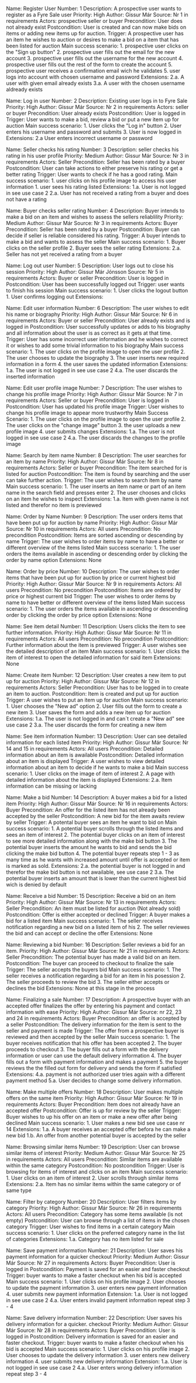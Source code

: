 
Name: Register User
Number: 1
Description: A prospective user wants to register as a Fyre Sale user
Priority: High
Author: Gissur Már
Source: Nr 1 in requirements
Actors: prospective seller or buyer 
Precondition: User does not already exist 
Postcondition: User is created and can now make bids on items or adding new items up for auction.
Trigger: A prospective user has an item he wishes to auction or desires to make a bid on a item that has been listed for auction
Main success scenario: 
    1. prospective user clicks on the "Sign up button"
    2. prospective user fills out the email for the new account
    3. prospective user fills out the username for the new account
    4. prospective user fills out the rest of the form to create the account
    5. prospective user receives a confirmation email wich he validates
    5. user logs into account with chosen username and password
Extensions:
    2.a. A user with given email already exists 
    3.a. A user with the chosen username aldready exists



Name: Log in user
Number: 2
Description: Existing user logs in to Fyre Sale
Priority: High
Author: Gissur Már
Source: Nr 2 in requirements
Actors: seller or buyer
Precondition: User already exists 
Postcondition: User is logged in
Trigger: User wants to make a bid, review a bid or put a new item up for auction
Main success scenario:
    1. User clicks the "Log in" button
    2. User enters his username and password and submits
    3. User is now logged in
Extensions:
    2.a User enters incorrect username or password


Name: Seller checks his rating
Number: 3
Description: seller checks his rating in his user profile
Priority: Medium
Author: Gissur Már
Source: Nr 3 in requirements
Actors: Seller 
Precondition: Seller has been rated by a buyer
Postcondition: User can take actions to either preserve his rating or get a better rating
Trigger: User wants to check if he has a good rating. 
Main success scenario: 
    1. user clicks on his profile image to access his user information
    1. user sees his rating listed
Extensions:
    1.a. User is not logged in see use case 2
    2.a. User has not received a rating from a buyer and does not have a rating


Name: Buyer checks seller rating
Number: 4
Description: Buyer intends to make a bid on an item and wishes to assess the sellers reliablility
Priority: Medium
Author: Gissur Már 
Source: Nr 3 in requirements
Actors: Buyer
Precondition: Seller has been rated by a buyer
Postcondition: Buyer can decide if seller is reliable considered his rating.
Trigger: A buyer intends to make a bid and wants to assess the seller
Main success scenario:
    1. Buyer clicks on the seller profile
    2. Buyer sees the seller rating
Extensions:
    2.a. Seller has not yet received a rating from a buyer



Name: Log out user
Number: 5
Description: User logs out to close his session
Priority: High
Author: Gissur Már Jónsson
Source: Nr 5 in requirements
Actors: Buyer or seller
Precondition: User is logged in
Postcondition: User has been successfully logged out 
Trigger: user wants to finish his session
Main success scenario:
    1. User clicks the logout button
    1. User confirms logging out
Extensions: 


Name: Edit user information
Number: 6
Description: The user wishes to edit his name or biography
Priority: High
Author: Gissur Már 
Source: Nr 6 in requirements
Actors: Buyer or seller
Precondition: User already exists and is logged in
Postcondition: User successfully updates or adds to his biography and all information about the user is as correct as it gets at that time.
Trigger: User has some incorrect user information and he wishes to correct it or wishes to add some trivial information to his biography
Main success scenario:
    1. The user clicks on the profile image to open the user profile
    2. The user chooses to update the biography
    3. The user inserts new required information in a form
    4. the user saves the updated information
Extensions:
    1.a. The user is not logged in see use case 2
    4.a. The user discards the inserted information

Name: Edit user profile image
Number: 7
Description: The user wishes to change his profile image
Priority: High
Author: Gissur Már
Source: Nr 7 in requirements
Actors: Seller or buyer
Precondition: User is logged in
Postcondition: User has updated his profile image
Trigger: User wishes to change his profile image to appear more trustworthy
Main Success Scenario:
    1. The user clicks on the profile image to open the user profile
    2. The user clicks on the "change image" button
    3. the user uploads a new profile image
    4. user submits changes
Extensions:
    1.a. The user is not logged in see use case 2
    4.a. The user discards the changes to the profile image

Name: Search by item name
Number: 8
Description: The user searches for an item by name 
Priority: High
Author: Gissur Már 
Source: Nr 8 in requirements
Actors: Seller or buyer
Precondition: The item searched for is listed for auction
Postcondition: The item is found by searching and the user can take further action.
Trigger: The user wishes to search item by name
Main success scenario:
    1. The user inserts an item name or part of an item name in the search field and presses enter
    2. The user chooses and clicks on an item he wishes to inspect
Extensions: 
    1.a. Item with given name is not listed and therefor no item is previewed


Name: Order by Name
Number: 9
Description: The user orders items that have been put up for auction by name
Priority: High
Author: Gissur Már 
Source: Nr 10 in requirements
Actors: All users
Precondition: No precondition
Postcondition: Items are sorted ascending or descending by name
Trigger: The user wishes to order items by name to have a better or different overview of the items listed
Main success scenario:
    1. The user orders the items available in ascending or descending order by clicking the order by name option
Extensions: None


Name: Order by price
Number: 10
Description: The user wishes to order items that have been put up for auction by price or current highest bid
Priority: High
Author: Gissur Már 
Source: Nr 9 in requirements
Actors: All users
Precondition: No precondition
Postcondition: Items are ordered by price or highest current bid
Trigger: The user wishes to order items by name to have better or different overview of the items listed
Main success scenario:
    1. The user orders the items available in ascending or descending order by clicking the order by price option
Extensions: None


Name: See item detail
Number: 11
Description: Users clicks the item to see further information.
Priority: High
Author: Gissur Már
Source: Nr 11 in requirements
Actors: All users
Precondition: No precondition
Postcondition: Further information about the item is previewed
Trigger: A user wishes see the detailed description of an item
Main success scenario:
    1. User clicks the item of interest to open the detailed information for said item
Extensions: None


Name: Create item
Number: 12
Description: User creates a new item to put up for auction
Priority: High
Author: Gissur Már 
Source: Nr 12 in requirements
Actors: Seller
Precondition: User has to be logged in to create an item to auction. 
Postcondition: Item is created and put up for auction
Trigger: A user wishes to put an item up for auction
Main success scenario:
    1. User chooses the "New ad" option 
    2. User fills out the form to create a new item
    3. User saves the form and adds a new item up for auction
Extensions:
    1.a. The user is not logged in and can´t create a "New ad" see use case 2
    3.a. The user discards the form for creating a new item 


Name: See item information
Number: 13
Description: User can see detailed information for each listed item
Priority: High
Author: Gissur Már
Source: Nr 14 and 15 in requirements
Actors: All users
Precondition: Detailed information about an item is awailable
Postcondition: Detailed information about an item is displayed
Trigger: A user wishes to view detailed information about an item to decide if he wants to make a bid
Main success scenario:
    1. User clicks on the image of item of interest
    2. A page with detailed information about the item is displayed
Extensions:
    2.a. Item information can be missing or lacking


Name: Make a bid
Number: 14
Description: A buyer makes a bid for a listed item
Priority: High
Author: Gissur Már
Source: Nr 16 in requirements
Actors: Buyer
Precondition: An offer for the listed item has not already been accepted by the seller
Postcondition: A new bid for the item awaits review by seller
Trigger: A potental buyer sees an item he want to bid on
Main success scenario:
    1. A potential buyer scrolls through the listed items and sees an item of interest
    2. The potential buyer clicks on an item of interest to see more detailed information along with the make bid button
    3. The potential buyer inserts the amount he wants to bid and sends the bid clicking the make bid button
    4. The potential buyer repeats step 1 - 3 as many time as he wants with increased amount until offer is accepted or item is marked as sold.
Extensions:
    2.a. the potential buyer is not logged in and therefor the make bid button is not awailable, see use case 2
    3.a. The potential buyer inserts an amount that is lower than the current highest bid wich is denied by default


Name: Receive a bid
Number: 15
Description: Receive a bid on an item
Priority: High
Author: Gissur Már
Source: Nr 13 in requirements
Actors: Seller
Precondition: An item must be listed for auction (Not already sold)
Postcondition: Offer is either accepted or declined
Trigger: A buyer makes a bid for a listed item
Main success scenario: 
    1. The seller receives notification regarding a new bid on a listed item of his
    2. The seller reviewes the bid and can accept or decline the offer
Extensions:
    None


Name: Reviewing a bid
Number: 16
Description: Seller reviews a bid for an item.
Priority: High 
Author: Gissur Már
Source: Nr 21 in requirements
Actors: Seller
Precondition: The potential buyer has made a valid bid on an item.
Postcondition: The buyer can proceed to checkout to finalize the sale
Trigger: The seller accepts the buyers bid
Main success scenario: 
    1. The seller receives a notification regarding a bid for an item in his posession
    2. The seller proceeds to review the bid
    3. The seller either accepts or declines the bid
Extensions:
    None at this stage in the process


Name: Finalizing a sale
Number: 17
Description: A prospective buyer with an accepted offer finalizes the offer by entering his payment and contact information with ease
Priority: High
Author: Gissur Már
Source: nr 22, 23 and 24 in requirements
Actors: Buyer
Precondition: an offer is accepted by a seller
Postcondition: The delivery information for the item is sent to the seller and payment is made
Trigger: The offer from a prospective buyer is reviewed and then accepted by the seller
Main success scenario:
    1. The buyer receives notification that his offer has been accepted
    2. The buyer proceeds to checkout
    3. The buyer fills out a form with the delivery information or user can use the default delivery information
    4. The buyer fills out a form with payment information and makes a payment
    5. the buyer reviews the the filled out form for delivery and sends the form if satisfied
Extensions:
    4.a. payment is not authorized user tries again with a different payment method 
    5.a. User decides to change some delivery information. 


Name: Make multiple offers
Number: 18
Description: User makes multiple offers on the same item
Priority: High
Author: Gissur Már
Source: Nr 19 in requirements
Actors: Buyer
Precondition: Item does not already have an accepted offer
Postcondition: Offer is up for review by the seller
Trigger: Buyer wishes to up his offer on an item or make a new offer after being declined
Main success scenario:
    1. User makes a new bid see use case nr 14
Extensions:
    1.a. A buyer receives an accepted offer befora he can make a new bid
    1.b. An offer from another potential buyer is accepted by the seller


Name: Browsing similar items
Number: 19
Description: User can browse similar items of interest
Priority: Medium
Author: Gissur Már 
Source: Nr 25 in requirements
Actors: All users
Precondition: Similar items are available within the same category
Postcondition: No postcondition
Trigger: User is browsing for items of interest and clicks on an item
Main success scenario:
    1. User clicks on an item of interest
    2. User scrolls through similar items 
Extensions:
    2.a. Item has no similar items within the same category or of same type


Name: Filter by category
Number: 20 
Description: User filters items by category
Priority: High
Author: Gissur Már
Source: Nr 26 in requirements
Actors: All users
Precondition: Category has some items awailable (is not empty)
Postcondition: User can browse through a list of items in the chosen category
Trigger: User wishes to find items in a certain category
Main success scenario:
    1. User clicks on the preferred category name in the list of categories
Extensions:
    1.a. Category has no item listed for sale


Name: Save payment information
Number: 21
Description: User saves his payment information for a quicker checkout
Priority: Medium
Author: Gissur Már
Source: Nr 27 in requirements
Actors: Buyer
Precondition: User is logged in 
Postcondition: Payment is saved for an easier and faster checkout
Trigger: buyer wants to make a faster checkout when his bid is accepted
Main success scenario:
    1. User clicks on his profile image
    2. User chooses to update the payment information
    3. user enters new payment information
    4. user submits new payment information
Extension:
    1.a. User is not logged in see use case 2
    4.a. User enters invalid payment information repeat step 3 - 4
 
Name: Save delivery information
Number: 22
Description: User saves his delivery information for a quicker. checkout
Priority: Medium
Author: Gissur Már 
Source: Nr 28 in requirements
Actors: Buyer
Precondition: User is logged in
Postcondition: Delivery information is saved for an easier and faster checkout.
Trigger: buyer wants to make a faster checkout when his bid is accepted
Main success scenario:
    1. User clicks on his profile image
    2. User chooses to update the delivery information
    3. user enters new delivery information
    4. user submits new delivery information
Extension:
    1.a. User is not logged in see use case 2
    4.a. User enters wrong delivery information repeat step 3 - 4